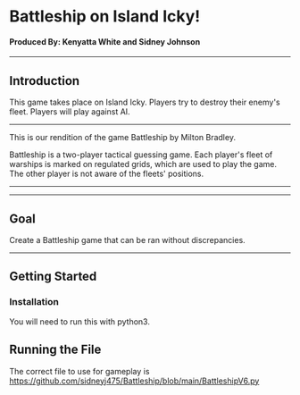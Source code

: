 # **Battleship on Island Icky!**
#### Produced By: Kenyatta White and Sidney Johnson
*****
## Introduction

This game takes place on Island Icky. Players try to destroy their enemy's fleet. Players will play against AI.

------------
This is our rendition of the game Battleship by Milton Bradley.

Battleship is a two-player tactical guessing game. Each player's fleet of warships is marked on regulated grids, which are used to play the game. The other player is not aware of the fleets' positions. 

-------------

---------------
## Goal
Create a Battleship game that can be ran without discrepancies. 

------------
## Getting Started

### Installation

You will need to run this with python3. 

## Running the File

The correct file to use for gameplay is
https://github.com/sidneyj475/Battleship/blob/main/BattleshipV6.py 
